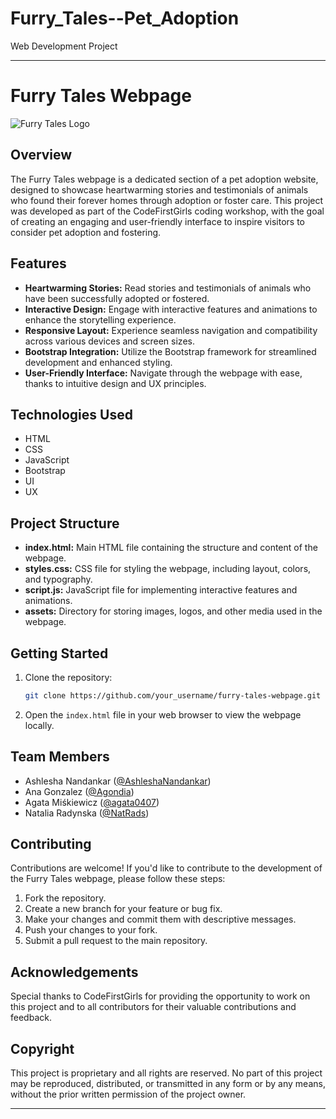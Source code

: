 # Furry_Tales--Pet_Adoption
 Web Development Project

---

# Furry Tales Webpage

![Furry Tales Logo](link_to_logo.png)

## Overview
The Furry Tales webpage is a dedicated section of a pet adoption website, designed to showcase heartwarming stories and testimonials of animals who found their forever homes through adoption or foster care. This project was developed as part of the CodeFirstGirls coding workshop, with the goal of creating an engaging and user-friendly interface to inspire visitors to consider pet adoption and fostering.

## Features
- **Heartwarming Stories:** Read stories and testimonials of animals who have been successfully adopted or fostered.
- **Interactive Design:** Engage with interactive features and animations to enhance the storytelling experience.
- **Responsive Layout:** Experience seamless navigation and compatibility across various devices and screen sizes.
- **Bootstrap Integration:** Utilize the Bootstrap framework for streamlined development and enhanced styling.
- **User-Friendly Interface:** Navigate through the webpage with ease, thanks to intuitive design and UX principles.

## Technologies Used
- HTML
- CSS
- JavaScript
- Bootstrap
- UI
- UX

## Project Structure
- **index.html:** Main HTML file containing the structure and content of the webpage.
- **styles.css:** CSS file for styling the webpage, including layout, colors, and typography.
- **script.js:** JavaScript file for implementing interactive features and animations.
- **assets:** Directory for storing images, logos, and other media used in the webpage.

## Getting Started
1. Clone the repository:
   ```bash
   git clone https://github.com/your_username/furry-tales-webpage.git
   ```
2. Open the `index.html` file in your web browser to view the webpage locally.

## Team Members
- Ashlesha Nandankar ([@AshleshaNandankar](https://github.com/AshleshaNandankar))
- Ana Gonzalez  ([@Agondia](https://github.com/Agondia))
- Agata Miśkiewicz ([@agata0407](https://github.com/agata0407))
- Natalia Radynska ([@NatRads](https://github.com/NatRads))

## Contributing
Contributions are welcome! If you'd like to contribute to the development of the Furry Tales webpage, please follow these steps:
1. Fork the repository.
2. Create a new branch for your feature or bug fix.
3. Make your changes and commit them with descriptive messages.
4. Push your changes to your fork.
5. Submit a pull request to the main repository.



## Acknowledgements
Special thanks to CodeFirstGirls for providing the opportunity to work on this project and to all contributors for their valuable contributions and feedback.


## Copyright
This project is proprietary and all rights are reserved. No part of this project may be reproduced, distributed, or transmitted in any form or by any means, without the prior written permission of the project owner.

---

